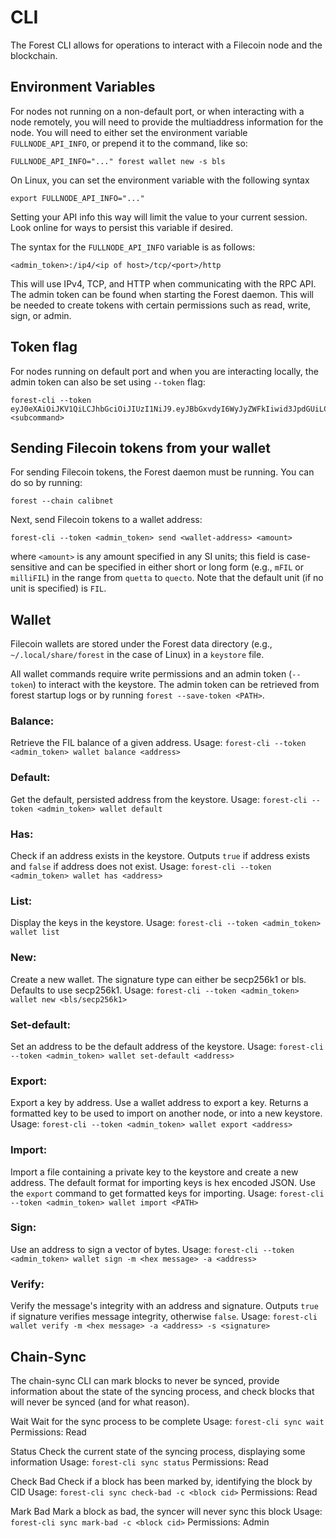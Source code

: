 # CLI

The Forest CLI allows for operations to interact with a Filecoin node and the
blockchain.

## Environment Variables

For nodes not running on a non-default port, or when interacting with a node
remotely, you will need to provide the multiaddress information for the node.
You will need to either set the environment variable `FULLNODE_API_INFO`, or
prepend it to the command, like so:

`FULLNODE_API_INFO="..." forest wallet new -s bls`

On Linux, you can set the environment variable with the following syntax

`export FULLNODE_API_INFO="..."`

Setting your API info this way will limit the value to your current session.
Look online for ways to persist this variable if desired.

The syntax for the `FULLNODE_API_INFO` variable is as follows:

`<admin_token>:/ip4/<ip of host>/tcp/<port>/http`

This will use IPv4, TCP, and HTTP when communicating with the RPC API. The admin
token can be found when starting the Forest daemon. This will be needed to
create tokens with certain permissions such as read, write, sign, or admin.

## Token flag

For nodes running on default port and when you are interacting locally, the
admin token can also be set using `--token` flag:

```
forest-cli --token eyJ0eXAiOiJKV1QiLCJhbGciOiJIUzI1NiJ9.eyJBbGxvdyI6WyJyZWFkIiwid3JpdGUiLCJzaWduIiwiYWRtaW4iXSwiZXhwIjoxNjczMjEwMTkzfQ.xxhmqtG9O3XNTIrOEB2_TWnVkq0JkqzRdw63BdosV0c <subcommand>
```

## Sending Filecoin tokens from your wallet

For sending Filecoin tokens, the Forest daemon must be running. You can do so by
running:

`forest --chain calibnet`

Next, send Filecoin tokens to a wallet address:

`forest-cli --token <admin_token> send <wallet-address> <amount>`

where `<amount>` is any amount specified in any SI units; this field is case-sensitive and can be specified in either short or long form (e.g., `mFIL` or `milliFIL`) in the range from `quetta` to `quecto`. Note that the default unit (if no unit is specified) is `FIL`.

## Wallet

Filecoin wallets are stored under the Forest data directory (e.g.,
`~/.local/share/forest` in the case of Linux) in a `keystore` file.

All wallet commands require write permissions and an admin token (`--token`) to
interact with the keystore. The admin token can be retrieved from forest startup
logs or by running `forest --save-token <PATH>`.

### Balance: 
Retrieve the FIL balance of a given address. Usage:
`forest-cli --token <admin_token> wallet balance <address>`

### Default: 
Get the default, persisted address from the keystore. Usage:
`forest-cli --token <admin_token> wallet default`

### Has: 
Check if an address exists in the keystore. Outputs `true` if address exists and `false` if address does not exist. Usage: `forest-cli --token <admin_token> wallet has <address>`

### List: 
Display the keys in the keystore. Usage: `forest-cli --token <admin_token> wallet list`

### New: 
Create a new wallet. The signature type can either be secp256k1 or bls.
Defaults to use secp256k1. Usage: `forest-cli --token <admin_token> wallet new <bls/secp256k1>`

### Set-default: 
Set an address to be the default address of the keystore. Usage:
`forest-cli --token <admin_token> wallet set-default <address>`

### Export: 
Export a key by address. Use a wallet address to export a key. Returns a
formatted key to be used to import on another node, or into a new keystore.
Usage: `forest-cli --token <admin_token> wallet export <address>`

### Import: 
Import a file containing a private key to the keystore and create a new address. The default format for importing keys is hex encoded JSON. Use the `export` command to get formatted keys for importing. Usage:
`forest-cli --token <admin_token> wallet import <PATH>`

### Sign: 
Use an address to sign a vector of bytes. Usage:
`forest-cli --token <admin_token> wallet sign -m <hex message> -a <address>`

### Verify: 
Verify the message's integrity with an address and signature. Outputs `true` if signature verifies message integrity, otherwise `false`. Usage:
`forest-cli wallet verify -m <hex message> -a <address> -s <signature>`

## Chain-Sync

The chain-sync CLI can mark blocks to never be synced, provide information about
the state of the syncing process, and check blocks that will never be synced
(and for what reason).

Wait Wait for the sync process to be complete Usage: `forest-cli sync wait`
Permissions: Read

Status Check the current state of the syncing process, displaying some
information Usage: `forest-cli sync status` Permissions: Read

Check Bad Check if a block has been marked by, identifying the block by CID
Usage: `forest-cli sync check-bad -c <block cid>` Permissions: Read

Mark Bad Mark a block as bad, the syncer will never sync this block Usage:
`forest-cli sync mark-bad -c <block cid>` Permissions: Admin
